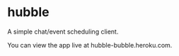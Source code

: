 hubble
======

A simple chat/event scheduling client.

You can view the app live at hubble-bubble.heroku.com.
